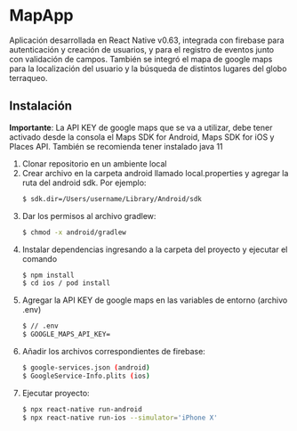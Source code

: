 # MapApp

Aplicación desarrollada en React Native v0.63, integrada con firebase para autenticación y creación de usuarios, y para el registro de eventos junto con validación de campos. También se integró el mapa de google maps para la localización del usuario y la búsqueda de distintos lugares del globo terraqueo.

## Instalación

**Importante**: La API KEY de google maps que se va a utilizar, debe tener activado desde la consola 
el Maps SDK for Android, Maps SDK for iOS y Places API. También se
recomienda tener instalado java 11

1. Clonar repositorio en un ambiente local
2. Crear archivo en la carpeta android llamado local.properties y agregar la ruta del android sdk. Por ejemplo: 
    ```sh
    $ sdk.dir=/Users/username/Library/Android/sdk
    ```
3. Dar los permisos al archivo gradlew:
    ```sh
    $ chmod -x android/gradlew
    ```
4. Instalar dependencias ingresando a la carpeta del proyecto y ejecutar el comando 
    ```sh
    $ npm install
    $ cd ios / pod install
    ```
5. Agregar la API KEY de google maps en las variables de entorno (archivo .env)
    ```sh
    $ // .env
    $ GOOGLE_MAPS_API_KEY=
    ```
6. Añadir los archivos correspondientes de firebase:
    ```sh
    $ google-services.json (android)
    $ GoogleService-Info.plits (ios)
    ```
6. Ejecutar proyecto:
    ```sh
    $ npx react-native run-android
    $ npx react-native run-ios --simulator='iPhone X'
    ```
